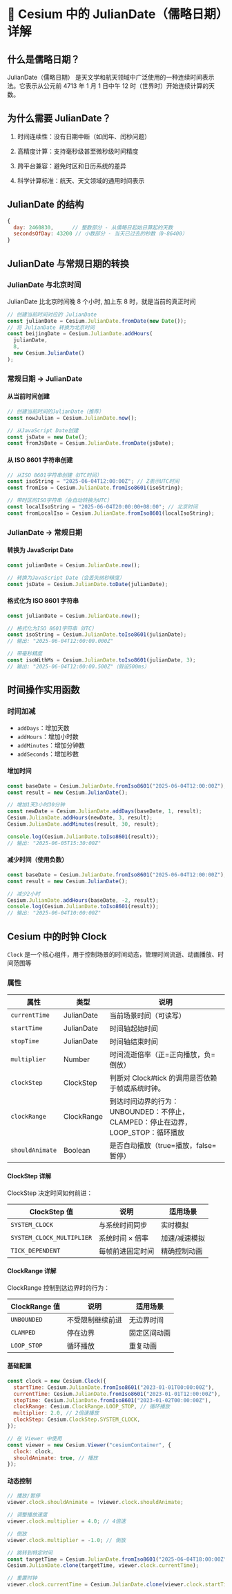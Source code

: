 # 🌌 Cesium 中的 JulianDate（儒略日期）详解

## 什么是儒略日期？

JulianDate（儒略日期） 是天文学和航天领域中广泛使用的一种连续时间表示法。它表示从公元前 4713 年 1 月 1 日中午 12 时（世界时）开始连续计算的天数。

## 为什么需要 JulianDate？

1. 时间连续性：没有日期中断（如闰年、闰秒问题）

2. 高精度计算：支持毫秒级甚至微秒级时间精度

3. 跨平台兼容：避免时区和日历系统的差异

4. 科学计算标准：航天、天文领域的通用时间表示

## JulianDate 的结构

```js
{
  day: 2460830,      // 整数部分 - 从儒略日起始日算起的天数
  secondsOfDay: 43200 // 小数部分 - 当天已过去的秒数（0-86400）
}
```

## JulianDate 与常规日期的转换

### JulianDate 与北京时间

JulianDate 比北京时间晚 8 个小时, 加上东 8 时，就是当前的真正时间

```js
// 创建当前时间对应的 JulianDate
const julianDate = Cesium.JulianDate.fromDate(new Date());
// 将 JulianDate 转换为北京时间
const beijingDate = Cesium.JulianDate.addHours(
  julianDate,
  8,
  new Cesium.JulianDate()
);
```

### 常规日期 → JulianDate

#### 从当前时间创建

```js
// 创建当前时间的JulianDate（推荐）
const nowJulian = Cesium.JulianDate.now();

// 从JavaScript Date创建
const jsDate = new Date();
const fromJsDate = Cesium.JulianDate.fromDate(jsDate);
```

#### 从 ISO 8601 字符串创建

```js
// 从ISO 8601字符串创建（UTC时间）
const isoString = "2025-06-04T12:00:00Z"; // Z表示UTC时间
const fromIso = Cesium.JulianDate.fromIso8601(isoString);

// 带时区的ISO字符串（会自动转换为UTC）
const localIsoString = "2025-06-04T20:00:00+08:00"; // 北京时间
const fromLocalIso = Cesium.JulianDate.fromIso8601(localIsoString);
```

### JulianDate → 常规日期

#### 转换为 JavaScript Date

```js
const julianDate = Cesium.JulianDate.now();

// 转换为JavaScript Date（会丢失纳秒精度）
const jsDate = Cesium.JulianDate.toDate(julianDate);
```

#### 格式化为 ISO 8601 字符串

```js
const julianDate = Cesium.JulianDate.now();

// 格式化为ISO 8601字符串（UTC）
const isoString = Cesium.JulianDate.toIso8601(julianDate);
// 输出: "2025-06-04T12:00:00.000Z"

// 带毫秒精度
const isoWithMs = Cesium.JulianDate.toIso8601(julianDate, 3);
// 输出: "2025-06-04T12:00:00.500Z"（假设500ms）
```

## 时间操作实用函数

### 时间加减

- `addDays`：增加天数
- `addHours`：增加小时数
- `addMinutes`：增加分钟数
- `addSeconds`：增加秒数

#### 增加时间

```js
const baseDate = Cesium.JulianDate.fromIso8601("2025-06-04T12:00:00Z");
const result = new Cesium.JulianDate();

// 增加1天3小时30分钟
const newDate = Cesium.JulianDate.addDays(baseDate, 1, result);
Cesium.JulianDate.addHours(newDate, 3, result);
Cesium.JulianDate.addMinutes(result, 30, result);

console.log(Cesium.JulianDate.toIso8601(result));
// 输出: "2025-06-05T15:30:00Z"
```

#### 减少时间（使用负数）

```js
const baseDate = Cesium.JulianDate.fromIso8601("2025-06-04T12:00:00Z");
const result = new Cesium.JulianDate();

// 减少2小时
Cesium.JulianDate.addHours(baseDate, -2, result);
console.log(Cesium.JulianDate.toIso8601(result));
// 输出: "2025-06-04T10:00:00Z"
```

## Cesium 中的时钟 Clock

`Clock` 是一个核心组件，用于控制场景的时间动态，管理时间流逝、动画播放、时间范围等

### 属性

| 属性            | 类型       | 说明                                                                            |
| --------------- | ---------- | ------------------------------------------------------------------------------- |
| `currentTime`   | JulianDate | 当前场景时间（可读写）                                                          |
| `startTime`     | JulianDate | 时间轴起始时间                                                                  |
| `stopTime`      | JulianDate | 时间轴结束时间                                                                  |
| `multiplier`    | Number     | 时间流逝倍率（正=正向播放，负=倒放）                                            |
| `clockStep`     | ClockStep  | 判断对 Clock#tick 的调用是否依赖于帧或系统时钟。                                |
| `clockRange`    | ClockRange | 到达时间边界的行为：UNBOUNDED：不停止，CLAMPED：停止在边界，LOOP_STOP：循环播放 |
| `shouldAnimate` | Boolean    | 是否自动播放（true=播放，false=暂停）                                           |

#### ClockStep 详解

ClockStep 决定时间如何前进：

| ClockStep 值              | 说明             | 适用场景      |
| ------------------------- | ---------------- | ------------- |
| `SYSTEM_CLOCK`            | 与系统时间同步   | 实时模拟      |
| `SYSTEM_CLOCK_MULTIPLIER` | 系统时间 × 倍率  | 加速/减速模拟 |
| `TICK_DEPENDENT`          | 每帧前进固定时间 | 精确控制动画  |

#### ClockRange 详解

ClockRange 控制到达边界时的行为：

| ClockRange 值 | 说明             | 适用场景     |
| ------------- | ---------------- | ------------ |
| `UNBOUNDED`   | 不受限制继续前进 | 无边界时间   |
| `CLAMPED`     | 停在边界         | 固定区间动画 |
| `LOOP_STOP`   | 循环播放         | 重复动画     |

#### 基础配置

```js
const clock = new Cesium.Clock({
  startTime: Cesium.JulianDate.fromIso8601("2023-01-01T00:00:00Z"),
  currentTime: Cesium.JulianDate.fromIso8601("2023-01-01T12:00:00Z"),
  stopTime: Cesium.JulianDate.fromIso8601("2023-01-02T00:00:00Z"),
  clockRange: Cesium.ClockRange.LOOP_STOP, // 循环播放
  multiplier: 2.0, // 2倍速播放
  clockStep: Cesium.ClockStep.SYSTEM_CLOCK,
});

// 在 Viewer 中使用
const viewer = new Cesium.Viewer("cesiumContainer", {
  clock: clock,
  shouldAnimate: true, // 播放
});
```

#### 动态控制

```js
// 播放/暂停
viewer.clock.shouldAnimate = !viewer.clock.shouldAnimate;

// 调整播放速度
viewer.clock.multiplier = 4.0; // 4倍速

// 倒放
viewer.clock.multiplier = -1.0; // 倒放

// 跳转到特定时间
const targetTime = Cesium.JulianDate.fromIso8601("2025-06-04T18:00:00Z");
Cesium.JulianDate.clone(targetTime, viewer.clock.currentTime);

// 重置时钟
viewer.clock.currentTime = Cesium.JulianDate.clone(viewer.clock.startTime);
```
